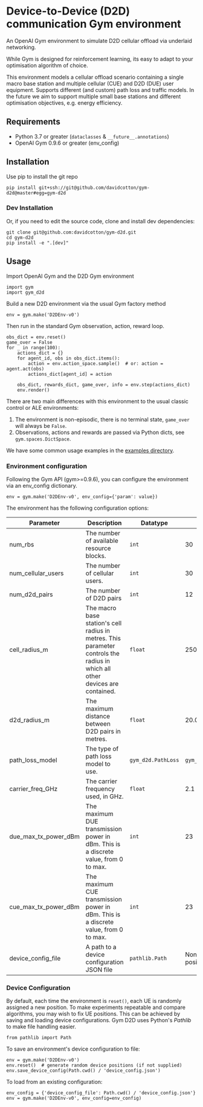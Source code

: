 # Device-to-Device (D2D) communication Gym environment
An OpenAI Gym environment to simulate D2D cellular offload via underlaid networking.

While Gym is designed for reinforcement learning, its easy to adapt  to your optimisation algorithm of choice. 

This environment models a cellular offload scenario containing a single macro base station and multiple cellular (CUE) and D2D (DUE) user equipment. 
Supports different (and custom) path loss and traffic models.
In the future we aim to support multiple small base stations and different optimisation objectives, e.g. energy efficiency.


## Requirements
- Python 3.7 or greater (`dataclasses` & `__future__.annotations`)
- OpenAI Gym 0.9.6 or greater (env_config)

## Installation
Use pip to install the git repo

    pip install git+ssh://git@github.com/davidcotton/gym-d2d@master#egg=gym-d2d

### Dev Installation
Or, if you need to edit the source code, clone and install dev dependencies:

    git clone git@github.com:davidcotton/gym-d2d.git
    cd gym-d2d
    pip install -e ".[dev]"


## Usage
Import OpenAI Gym and the D2D Gym environment

    import gym
    import gym_d2d

Build a new D2D environment via the usual Gym factory method

    env = gym.make('D2DEnv-v0')

Then run in the standard Gym observation, action, reward loop.

    obs_dict = env.reset()
    game_over = False
    for _ in range(100):
        actions_dict = {}
        for agent_id, obs in obs_dict.items():
            action = env.action_space.sample()  # or: action = agent.act(obs)
            actions_dict[agent_id] = action
    
        obs_dict, rewards_dict, game_over, info = env.step(actions_dict)
        env.render()

There are two main differences with this environment to the usual classic control or ALE environments:
1. The environment is non-episodic, there is no terminal state, `game_over` will always be `False`.
1. Observations, actions and rewards are passed via Python dicts, see `gym.spaces.DictSpace`.

We have some common usage examples in the [examples directory](examples).

### Environment configuration
Following the Gym API (gym>=0.9.6), you can configure the environment via an env_config dictionary.

    env = gym.make('D2DEnv-v0', env_config={'param': value})

The environment has the following configuration options:

| Parameter | Description | Datatype | Default Value |
|-----------|-------------|----------|---------------|
| num_rbs | The number of available resource blocks. | `int` | 30 |
| num_cellular_users | The number of cellular users. | `int`| 30 |
| num_d2d_pairs | The number of D2D pairs | `int` | 12 |
| cell_radius_m | The macro base station's cell radius in metres. This parameter controls the radius in which all other devices are contained. | `float` | 250.0 |
| d2d_radius_m  | The maximum distance between D2D pairs in metres. | `float` | 20.0 |
| path_loss_model | The type of path loss model to use. | `gym_d2d.PathLoss` | `gym_d2d.FreeSpacePathLoss` |
| carrier_freq_GHz | The carrier frequency used, in GHz. | `float` | 2.1 |
| due_max_tx_power_dBm | The maximum DUE transmission power in dBm. This is a discrete value, from 0 to max. | `int` | 23 |
| cue_max_tx_power_dBm | The maximum CUE transmission power in dBm. This is a discrete value, from 0 to max. | `int` | 23 |
| device_config_file | A path to a device configuration JSON file | `pathlib.Path` | None (random device positions) |

### Device Configuration
By default, each time the environment is `reset()`, each UE is randomly assigned a new position. 
To make experiments repeatable and compare algorithms, you may wish to fix UE positions.
This can be achieved by saving and loading device configurations.
Gym D2D uses Python's _Pathlib_ to make file handling easier.

    from pathlib import Path

To save an environment's device configuration to file:

    env = gym.make('D2DEnv-v0')
    env.reset()  # generate random device positions (if not supplied)
    env.save_device_config(Path.cwd() / 'device_config.json')

To load from an existing configuration:

    env_config = {'device_config_file': Path.cwd() / 'device_config.json'}
    env = gym.make('D2DEnv-v0', env_config=env_config)


